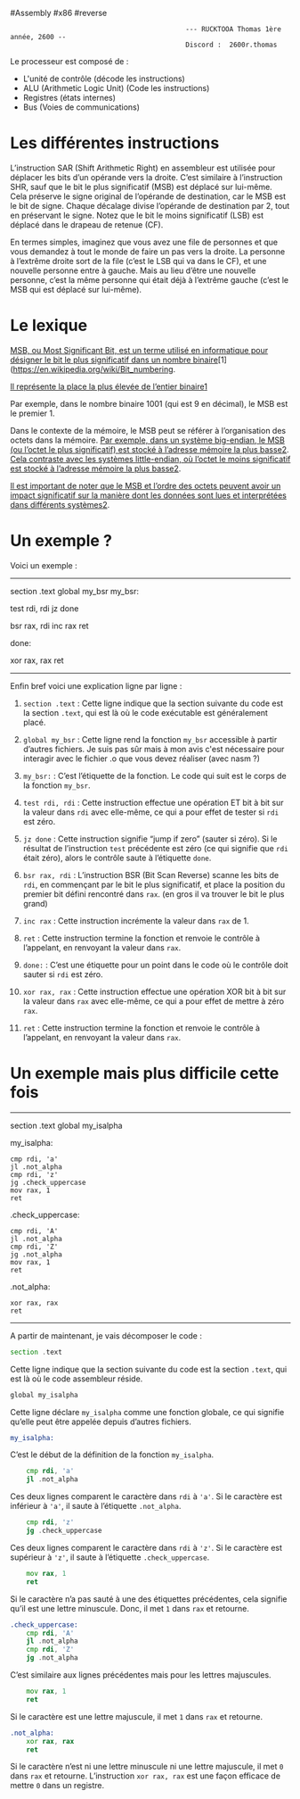 #Assembly #x86 #reverse

												--- RUCKTOOA Thomas 1ère année, 2600 --
												Discord :  2600r.thomas

Le processeur est composé de : 

- L'unité de contrôle (décode les instructions)
- ALU (Arithmetic Logic Unit) (Code les instructions)
- Registres (états internes)
- Bus (Voies de communications)

# Les différentes instructions

L’instruction SAR (Shift Arithmetic Right) en assembleur est utilisée pour déplacer les bits d’un opérande vers la droite. C’est similaire à l’instruction SHR, sauf que le bit le plus significatif (MSB) est déplacé sur lui-même. Cela préserve le signe original de l’opérande de destination, car le MSB est le bit de signe. Chaque décalage divise l’opérande de destination par 2, tout en préservant le signe. Notez que le bit le moins significatif (LSB) est déplacé dans le drapeau de retenue (CF).

En termes simples, imaginez que vous avez une file de personnes et que vous demandez à tout le monde de faire un pas vers la droite. La personne à l’extrême droite sort de la file (c’est le LSB qui va dans le CF), et une nouvelle personne entre à gauche. Mais au lieu d’être une nouvelle personne, c’est la même personne qui était déjà à l’extrême gauche (c’est le MSB qui est déplacé sur lui-même).

# Le lexique

[MSB, ou Most Significant Bit, est un terme utilisé en informatique pour désigner le bit le plus significatif dans un nombre binaire](https://en.wikipedia.org/wiki/Bit_numbering)[1](https://en.wikipedia.org/wiki/Bit_numbering.

[Il représente la place la plus élevée de l’entier binaire](https://en.wikipedia.org/wiki/Bit_numbering)[1](https://en.wikipedia.org/wiki/Bit_numbering)

Par exemple, dans le nombre binaire 1001 (qui est 9 en décimal), le MSB est le premier 1.

Dans le contexte de la mémoire, le MSB peut se référer à l’organisation des octets dans la mémoire. [Par exemple, dans un système big-endian, le MSB (ou l’octet le plus significatif) est stocké à l’adresse mémoire la plus basse](https://www.allaboutcircuits.com/technical-articles/big-endian-little-endian-endianness-byte-arrangement-digital-systems/)[2](https://www.allaboutcircuits.com/technical-articles/big-endian-little-endian-endianness-byte-arrangement-digital-systems/). [Cela contraste avec les systèmes little-endian, où l’octet le moins significatif est stocké à l’adresse mémoire la plus basse](https://en.wikipedia.org/wiki/Bit_numbering)[2](https://www.allaboutcircuits.com/technical-articles/big-endian-little-endian-endianness-byte-arrangement-digital-systems/).

[Il est important de noter que le MSB et l’ordre des octets peuvent avoir un impact significatif sur la manière dont les données sont lues et interprétées dans différents systèmes](https://en.wikipedia.org/wiki/Bit_numbering)[2](https://www.allaboutcircuits.com/technical-articles/big-endian-little-endian-endianness-byte-arrangement-digital-systems/).

# Un exemple ? 

Voici un exemple :
________________________________________________________________
section .text 
global my_bsr my_bsr: 


test rdi, rdi 
jz done 



bsr rax, rdi 
inc rax 
ret 

done: 

 xor rax, rax ret

________________________________________________________________

Enfin bref voici une explication ligne par ligne : 



1. `section .text` : Cette ligne indique que la section suivante du code est la section `.text`, qui est là où le code exécutable est généralement placé.
    
2. `global my_bsr` : Cette ligne rend la fonction `my_bsr` accessible à partir d’autres fichiers. Je suis pas sûr mais à mon avis c'est nécessaire pour interagir avec le fichier .o que vous devez réaliser (avec nasm ?)
    
3. `my_bsr:` : C’est l’étiquette de la fonction. Le code qui suit est le corps de la fonction `my_bsr`.
    
4. `test rdi, rdi` : Cette instruction effectue une opération ET bit à bit sur la valeur dans `rdi` avec elle-même, ce qui a pour effet de tester si `rdi` est zéro.
    
5. `jz done` : Cette instruction signifie “jump if zero” (sauter si zéro). Si le résultat de l’instruction `test` précédente est zéro (ce qui signifie que `rdi` était zéro), alors le contrôle saute à l’étiquette `done`.
    
6. `bsr rax, rdi` : L’instruction BSR (Bit Scan Reverse) scanne les bits de `rdi`, en commençant par le bit le plus significatif, et place la position du premier bit défini rencontré dans `rax`. (en gros il va trouver le bit le plus grand)
    
7. `inc rax` : Cette instruction incrémente la valeur dans `rax` de 1.
    
8. `ret` : Cette instruction termine la fonction et renvoie le contrôle à l’appelant, en renvoyant la valeur dans `rax`.
    
9. `done:` : C’est une étiquette pour un point dans le code où le contrôle doit sauter si `rdi` est zéro.
    
10. `xor rax, rax` : Cette instruction effectue une opération XOR bit à bit sur la valeur dans `rax` avec elle-même, ce qui a pour effet de mettre à zéro `rax`.
    
11. `ret` : Cette instruction termine la fonction et renvoie le contrôle à l’appelant, en renvoyant la valeur dans `rax`.
    



# Un exemple mais plus difficile cette fois 

______________________________________________________________________________

section .text
global my_isalpha

my_isalpha:
    
    cmp rdi, 'a'
    jl .not_alpha
    cmp rdi, 'z'
    jg .check_uppercase
    mov rax, 1
    ret

.check_uppercase:
    
    cmp rdi, 'A'
    jl .not_alpha
    cmp rdi, 'Z'
    jg .not_alpha
    mov rax, 1
    ret

.not_alpha:
    
    xor rax, rax
    ret
___________________________________________________

A partir de maintenant, je vais décomposer le code :

```asm
section .text
```

Cette ligne indique que la section suivante du code est la section `.text`, qui est là où le code assembleur réside.

```asm
global my_isalpha
```

Cette ligne déclare `my_isalpha` comme une fonction globale, ce qui signifie qu’elle peut être appelée depuis d’autres fichiers.

```asm
my_isalpha:
```

C’est le début de la définition de la fonction `my_isalpha`.

```asm
    cmp rdi, 'a'
    jl .not_alpha
```

Ces deux lignes comparent le caractère dans `rdi` à `'a'`. Si le caractère est inférieur à `'a'`, il saute à l’étiquette `.not_alpha`.

```asm
    cmp rdi, 'z'
    jg .check_uppercase
```

Ces deux lignes comparent le caractère dans `rdi` à `'z'`. Si le caractère est supérieur à `'z'`, il saute à l’étiquette `.check_uppercase`.

```asm
    mov rax, 1
    ret
```

Si le caractère n’a pas sauté à une des étiquettes précédentes, cela signifie qu’il est une lettre minuscule. Donc, il met `1` dans `rax` et retourne.

```asm
.check_uppercase:
    cmp rdi, 'A'
    jl .not_alpha
    cmp rdi, 'Z'
    jg .not_alpha
```

C’est similaire aux lignes précédentes mais pour les lettres majuscules.

```asm
    mov rax, 1
    ret
```

Si le caractère est une lettre majuscule, il met `1` dans `rax` et retourne.

```asm
.not_alpha:
    xor rax, rax
    ret
```

Si le caractère n’est ni une lettre minuscule ni une lettre majuscule, il met `0` dans `rax` et retourne. L’instruction `xor rax, rax` est une façon efficace de mettre `0` dans un registre.

